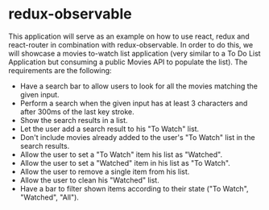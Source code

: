 # redux-observable

This application will serve as an example on how to use react, redux and react-router in combination with redux-observable. In order to do this, we will showcase a movies to-watch list application (very similar to a To Do List Application but consuming a public Movies API to populate the list). The requirements are the following:

  * Have a search bar to allow users to look for all the movies matching the given input.
  * Perform a search when the given input has at least 3 characters and after 300ms of the last key stroke.
  * Show the search results in a list.
  * Let the user add a search result to his "To Watch" list.
  * Don't include movies already added to the user's "To Watch" list in the search results.
  * Allow the user to set a "To Watch" item his list as "Watched".
  * Allow the user to set a "Watched" item in his list as "To Watch".
  * Allow the user to remove a single item from his list.
  * Allow the user to clean his "Watched" list.
  * Have a bar to filter shown items according to their state ("To Watch", "Watched", "All").
